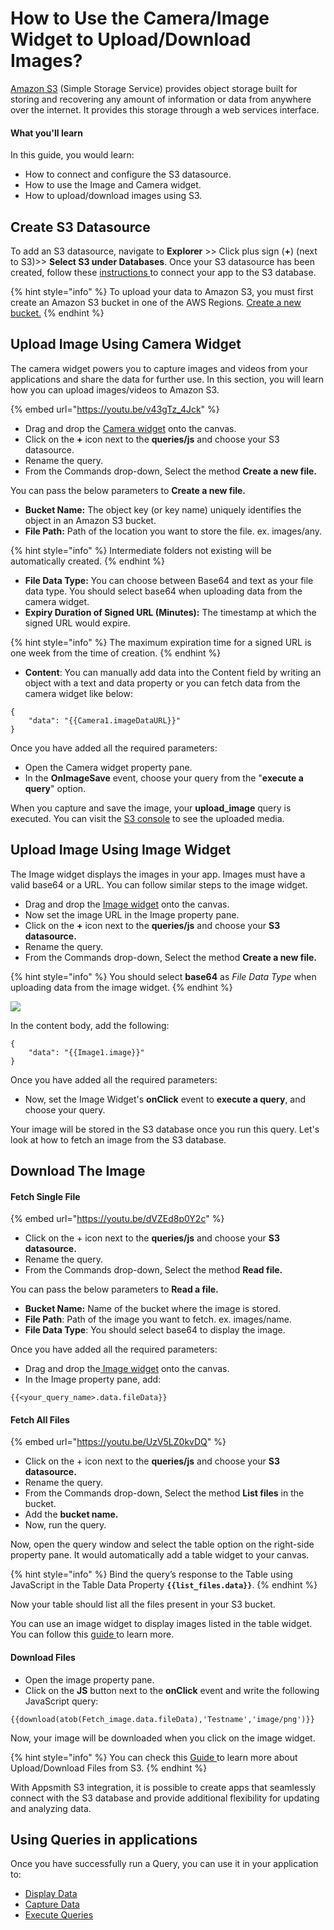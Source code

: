 # How to Use the Camera/Image Widget to Upload/Download Images?

[Amazon S3](https://aws.amazon.com/s3/?nc2=type\_a) (Simple Storage Service) provides object storage built for storing and recovering any amount of information or data from anywhere over the internet. It provides this storage through a web services interface.

#### **What you'll learn**&#x20;

In this guide, you would learn:&#x20;

* How to connect and configure the S3 datasource.&#x20;
* How to use the Image and Camera widget.&#x20;
* How to upload/download images using S3.

## Create S3 Datasource

To add an S3 datasource, navigate to **Explorer** >> Click plus sign (**+**) (next to S3)>> **Select S3 under Databases**. Once your S3 datasource has been created, follow these [instructions ](https://docs.appsmith.com/reference/datasources/querying-amazon-s3#connection-settings)to connect your app to the S3 database.

{% hint style="info" %}
To upload your data to Amazon S3, you must first create an Amazon S3 bucket in one of the AWS Regions. [Create a new bucket.](https://docs.aws.amazon.com/AmazonS3/latest/userguide/create-bucket-overview.html)
{% endhint %}

## Upload Image Using Camera Widget

The camera widget powers you to capture images and videos from your applications and share the data for further use. In this section, you will learn how you can upload images/videos to Amazon S3.

{% embed url="https://youtu.be/v43gTz_4Jck" %}

* Drag and drop the [Camera widget](https://docs.appsmith.com/reference/widgets/camera) onto the canvas.&#x20;
* Click on the **+** icon next to the **queries/js** and choose your S3 datasource.&#x20;
* Rename the query.&#x20;
* From the Commands drop-down, Select the method **Create a new file.**

You can pass the below parameters to **Create a new file.**&#x20;

* **Bucket Name:** The object key (or key name) uniquely identifies the object in an Amazon S3 bucket.
* **File Path:** Path of the location you want to store the file. ex. images/any.

{% hint style="info" %}
Intermediate folders not existing will be automatically created.
{% endhint %}

* **File Data Type:** You can choose between Base64 and text as your file data type. You should select base64 when uploading data from the camera widget.
* **Expiry Duration of Signed URL (Minutes):** The timestamp at which the signed URL would expire.

{% hint style="info" %}
The maximum expiration time for a signed URL is one week from the time of creation.
{% endhint %}

* **Content**: You can manually add data into the Content field by writing an object with a text and data property or you can fetch data from the camera widget like below:

```
{
	"data": "{{Camera1.imageDataURL}}"
}
```

Once you have added all the required parameters:

* Open the Camera widget property pane.
* In the **OnImageSave** event, choose your query from the "**execute a query**" option.&#x20;

When you capture and save the image, your **upload\_image** query is executed. You can visit the [S3 console](https://s3.console.aws.amazon.com/s3/home) to see the uploaded media.

## Upload Image Using Image Widget

The Image widget displays the images in your app. Images must have a valid base64 or a URL. You can follow similar steps to the image widget.

* Drag and drop the [Image widget](https://docs.appsmith.com/reference/widgets/image) onto the canvas.
* Now set the image URL in the Image property pane.&#x20;
* Click on the **+** icon next to the **queries/js** and choose your **S3 datasource.**&#x20;
* Rename the query.&#x20;
* From the Commands drop-down, Select the method **Create a new file.**

{% hint style="info" %}
You should select **base64** as _File Data Type_ when uploading data from the image widget.
{% endhint %}

<!-- <figure><img src="/img/uploads31.PNG" alt=""/><figcaption></figcaption></figure> -->
![](/img/uploads31.PNG)


In the content body, add the following:

```
{
	"data": "{{Image1.image}}"
}
```

Once you have added all the required parameters:

* Now, set the Image Widget's **onClick** event to **execute a query**, and choose your query.&#x20;

Your image will be stored in the S3 database once you run this query. Let's look at how to fetch an image from the S3 database.

## Download The Image

#### Fetch Single File

{% embed url="https://youtu.be/dVZEd8p0Y2c" %}

* Click on the + icon next to the **queries/js** and choose your **S3 datasource.**
* Rename the query.
* From the Commands drop-down, Select the method **Read file.**

You can pass the below parameters to **Read a file.**&#x20;

* **Bucket Name:** Name of the bucket where the image is stored.
* **File Path**: Path of the image you want to fetch. ex. images/name.
* **File Data Type**: You should select base64 to display the image.

Once you have added all the required parameters:

* Drag and drop the[ Image widget](https://docs.appsmith.com/reference/widgets/image) onto the canvas.
* In the Image property pane, add:

```
{{<your_query_name>.data.fileData}}
```

#### Fetch All Files

{% embed url="https://youtu.be/UzV5LZ0kvDQ" %}

* Click on the + icon next to the **queries/js** and choose your **S3 datasource.**&#x20;
* Rename the query.&#x20;
* From the Commands drop-down, Select the method **List files** in the bucket.&#x20;
* Add the **bucket name.**&#x20;
* Now, run the query.

Now, open the query window and select the table option on the right-side property pane. It would automatically add a table widget to your canvas.

{% hint style="info" %}
Bind the query’s response to the Table using JavaScript in the Table Data Property **`{{list_files.data}}`**.
{% endhint %}

Now your table should list all the files present in your S3 bucket.

You can use an image widget to display images listed in the table widget. You can follow this [guide ](https://docs.appsmith.com/learning-and-resources/how-to-guides/how-to-upload-to-s3)to learn more.

#### Download Files

* Open the image property pane.&#x20;
* Click on the **JS** button next to the **onClick** event and write the following JavaScript query:

```
{{download(atob(Fetch_image.data.fileData),'Testname','image/png')}}
```

Now, your image will be downloaded when you click on the image widget.

{% hint style="info" %}
You can check this [Guide ](how-to-upload-to-s3.md)to learn more about Upload/Download Files from S3.&#x20;
{% endhint %}

With Appsmith S3 integration, it is possible to create apps that seamlessly connect with the S3 database and provide additional flexibility for updating and analyzing data.

## Using Queries in applications&#x20;

Once you have successfully run a Query, you can use it in your application to:

* [Display Data ](../../core-concepts/data-access-and-binding/displaying-data-read/)
* [Capture Data ](../../core-concepts/data-access-and-binding/capturing-data-write/capture-form-data.md)
* [Execute Queries](../../core-concepts/data-access-and-binding/querying-a-database/)
